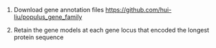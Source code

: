 
1. Download gene annotation files
https://github.com/hui-liu/populus_gene_family


2. Retain the gene models at each gene locus that encoded the longest protein sequence
